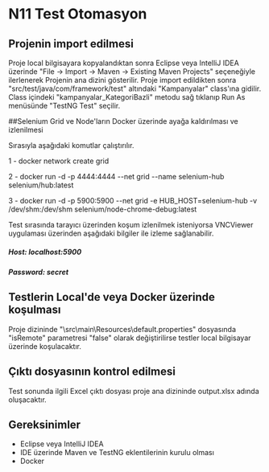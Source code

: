 # N11 Test Otomasyon

## Projenin import edilmesi

Proje local bilgisayara kopyalandıktan sonra Eclipse veya IntelliJ IDEA üzerinde
"File -> Import -> Maven -> Existing Maven Projects" seçeneğiyle ilerlenerek Projenin ana dizini gösterilir.
Proje import edildikten sonra "src/test/java/com/framework/test" altındaki "Kampanyalar" class'ına gidilir.
Class içindeki "kampanyalar_KategoriBazli" metodu sağ tıklanıp Run As menüsünde "TestNG Test" seçilir.

##Selenium Grid ve Node'ların Docker üzerinde ayağa kaldırılması ve izlenilmesi

Sırasıyla aşağıdaki komutlar çalıştırılır.

1 - docker network create grid

2 - docker run -d -p 4444:4444 --net grid --name selenium-hub selenium/hub:latest

3 - docker run -d -p 5900:5900 --net grid -e HUB_HOST=selenium-hub -v /dev/shm:/dev/shm selenium/node-chrome-debug:latest

Test sırasında tarayıcı üzerinden koşum izlenilmek isteniyorsa VNCViewer uygulaması üzerinden aşağıdaki bilgiler ile izleme sağlanabilir.

##### Host: localhost:5900
##### Password: secret


## Testlerin Local'de veya Docker üzerinde koşulması
Proje dizininde "\src\main\Resources\default.properties" dosyasında "isRemote" parametresi "false" olarak değiştirilirse testler local bilgisayar üzerinde koşulacaktır.


## Çıktı dosyasının kontrol edilmesi
Test sonunda ilgili Excel çıktı dosyası proje ana dizininde output.xlsx adında oluşacaktır.


## Gereksinimler

- Eclipse veya IntelliJ IDEA
- IDE üzerinde Maven ve TestNG eklentilerinin kurulu olması
- Docker
